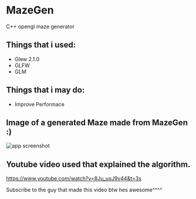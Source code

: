 # MazeGen
C++ opengl maze generator
 
## Things that i used:
* Glew 2.1.0
* GLFW
* GLM

## Things that i may do:
* Improve Performace 

## Image of a generated Maze made from MazeGen :)

![app screenshot](https://raw.githubusercontent.com/danieljo12/MazeGen/master/image.png)

## Youtube video used that explained the algorithm.

https://www.youtube.com/watch?v=8Ju_uxJ9v44&t=3s

Subscribe to the guy that made this video btw hes awesome^^^^
